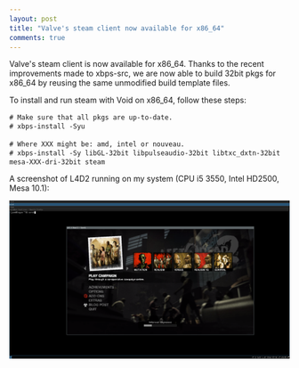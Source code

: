 ```yaml
---
layout: post
title: "Valve's steam client now available for x86_64"
comments: true
---
```


Valve's steam client is now available for x86\_64. Thanks to the recent improvements
made to xbps-src, we are now able to build 32bit pkgs for x86\_64 by reusing the
same unmodified build template files.

To install and run steam with Void on x86\_64, follow these steps:

    # Make sure that all pkgs are up-to-date.
    # xbps-install -Syu

    # Where XXX might be: amd, intel or nouveau.
    # xbps-install -Sy libGL-32bit libpulseaudio-32bit libtxc_dxtn-32bit mesa-XXX-dri-32bit steam

A screenshot of L4D2 running on my system (CPU i5 3550, Intel HD2500, Mesa 10.1):

[![steam x86_64](/assets/screenshots/steam-x86_64.png "steam x86_64")](/assets/screenshots/steam-x86_64.png)
